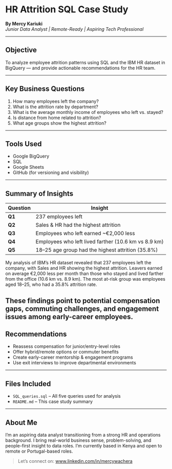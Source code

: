 # HR Attrition SQL Case Study 

**By Mercy Kariuki**  
*Junior Data Analyst | Remote-Ready | Aspiring Tech Professional*

---

## Objective

To analyze employee attrition patterns using SQL and the IBM HR dataset in BigQuery — and provide actionable recommendations for the HR team.

---

## Key Business Questions

1. How many employees left the company?
2. What is the attrition rate by department?
3. What is the average monthly income of employees who left vs. stayed?
4. Is distance from home related to attrition?
5. What age groups show the highest attrition?

---

## Tools Used

- Google BigQuery
- SQL
- Google Sheets
- GitHub (for versioning and visibility)

---

## Summary of Insights

| Question | Insight |
|---------|---------|
| **Q1** | 237 employees left |
| **Q2** | Sales & HR had the highest attrition |
| **Q3** | Employees who left earned ~€2,000 less |
| **Q4** | Employees who left lived farther (10.6 km vs 8.9 km) |
| **Q5** | 18–25 age group had the highest attrition (35.8%) |

My analysis of IBM’s HR dataset revealed that 237 employees left the company, with Sales and HR showing the highest attrition. Leavers earned on average €2,000 less per month than those who stayed and lived farther from the office (10.6 km vs. 8.9 km). The most at-risk group was employees aged 18–25, who had a 35.8% attrition rate.

These findings point to potential compensation gaps, commuting challenges, and engagement issues among early-career employees.
---

## Recommendations

- Reassess compensation for junior/entry-level roles
- Offer hybrid/remote options or commuter benefits
- Create early-career mentorship & engagement programs
- Use exit interviews to improve departmental environments

---

## Files Included

- `SQL_queries.sql` – All five queries used for analysis
- `README.md` – This case study summary

---

##  About Me

I’m an aspiring data analyst transitioning from a strong HR and operations background. I bring real-world business sense, problem-solving, and people-first insight to data roles. I’m currently based in Kenya and open to remote or Portugal-based roles.

> Let’s connect on: www.linkedin.com/in/mercywachera
